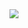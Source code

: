 <a>
  <img src="https://res.cloudinary.com/dzdvs6gaf/image/upload/v1738758972/svgviewer-output_ibed2n.svg"/>
</a>
